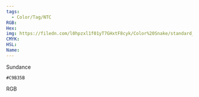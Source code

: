 ```yaml
---
tags:
  - Color/Tag/NTC
RGB:
Hex:
img: https://filedn.com/l0hpzxl1f01yT7GHxtF8cyk/Color%20Snake/standard_csv_to_svg/%23/C9B35B.svg
CMYK:
HSL:
Name:
---
```

Sundance
```palette
#C9B35B
```
RGB

